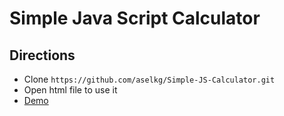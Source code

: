 # Simple Java Script Calculator

## Directions
* Clone `https://github.com/aselkg/Simple-JS-Calculator.git`
* Open html file to use it
* [Demo](https://aselkg.github.io/Simple-JS-Calculator/)
